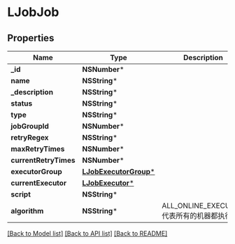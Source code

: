 # LJobJob

## Properties
Name | Type | Description | Notes
------------ | ------------- | ------------- | -------------
**_id** | **NSNumber*** |  | [optional] 
**name** | **NSString*** |  | [optional] 
**_description** | **NSString*** |  | [optional] 
**status** | **NSString*** |  | [optional] 
**type** | **NSString*** |  | [optional] 
**jobGroupId** | **NSNumber*** |  | [optional] 
**retryRegex** | **NSString*** |  | [optional] 
**maxRetryTimes** | **NSNumber*** |  | [optional] 
**currentRetryTimes** | **NSNumber*** |  | [optional] 
**executorGroup** | [**LJobExecutorGroup***](LJobExecutorGroup.md) |  | [optional] 
**currentExecutor** | [**LJobExecutor***](LJobExecutor.md) |  | [optional] 
**script** | **NSString*** |  | [optional] 
**algorithm** | **NSString*** | ALL_ONLINE_EXECUTOR 代表所有的机器都执行 | [optional] 

[[Back to Model list]](../README.md#documentation-for-models) [[Back to API list]](../README.md#documentation-for-api-endpoints) [[Back to README]](../README.md)



